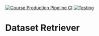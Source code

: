 [![Course Production Pipeline CI](https://github.com/BCIT-LTC/dataset-retriever/actions/workflows/cp-pipeline-ci.yml/badge.svg)](https://github.com/BCIT-LTC/dataset-retriever/actions/workflows/cp-pipeline-ci.yml)
[![Testing](https://github.com/BCIT-LTC/dataset-retriever/actions/workflows/testing.yml/badge.svg)](https://github.com/BCIT-LTC/dataset-retriever/actions/workflows/testing.yml)

# Dataset Retriever
